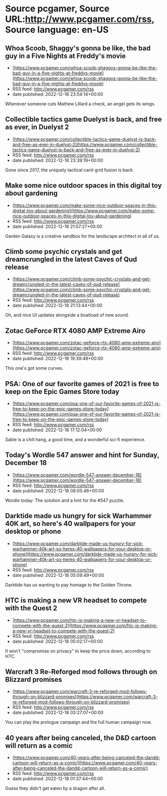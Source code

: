 # Source pcgamer, Source URL:http://www.pcgamer.com/rss, Source language: en-US

## Whoa Scoob, Shaggy's gonna be like, the bad guy in a Five Nights at Freddy's movie
 - [https://www.pcgamer.com/whoa-scoob-shaggys-gonna-be-like-the-bad-guy-in-a-five-nights-at-freddys-movie](https://www.pcgamer.com/whoa-scoob-shaggys-gonna-be-like-the-bad-guy-in-a-five-nights-at-freddys-movie)
 - RSS feed: http://www.pcgamer.com/rss
 - date published: 2022-12-18 23:54:14+00:00

Whenever someone cuts Mathew Lillard a check, an angel gets its wings.

## Collectible tactics game Duelyst is back, and free as ever, in Duelyst 2
 - [https://www.pcgamer.com/collectible-tactics-game-duelyst-is-back-and-free-as-ever-in-duelyst-2](https://www.pcgamer.com/collectible-tactics-game-duelyst-is-back-and-free-as-ever-in-duelyst-2)
 - RSS feed: http://www.pcgamer.com/rss
 - date published: 2022-12-18 23:39:19+00:00

Gone since 2017, the uniquely tactical card-grid fusion is back.

## Make some nice outdoor spaces in this digital toy about gardening
 - [https://www.pcgamer.com/make-some-nice-outdoor-spaces-in-this-digital-toy-about-gardening](https://www.pcgamer.com/make-some-nice-outdoor-spaces-in-this-digital-toy-about-gardening)
 - RSS feed: http://www.pcgamer.com/rss
 - date published: 2022-12-18 21:57:27+00:00

Garden Galaxy is a creative sandbox for the landscape architect in all of us.

## Climb some psychic crystals and get dreamcrungled in the latest Caves of Qud release
 - [https://www.pcgamer.com/climb-some-psychic-crystals-and-get-dreamcrungled-in-the-latest-caves-of-qud-release](https://www.pcgamer.com/climb-some-psychic-crystals-and-get-dreamcrungled-in-the-latest-caves-of-qud-release)
 - RSS feed: http://www.pcgamer.com/rss
 - date published: 2022-12-18 21:13:44+00:00

Oh, and nice UI updates alongside a boatload of new sound.

## Zotac GeForce RTX 4080 AMP Extreme Airo
 - [https://www.pcgamer.com/zotac-geforce-rtx-4080-amp-extreme-airo](https://www.pcgamer.com/zotac-geforce-rtx-4080-amp-extreme-airo)
 - RSS feed: http://www.pcgamer.com/rss
 - date published: 2022-12-18 19:39:49+00:00

This one's got some curves.

## PSA: One of our favorite games of 2021 is free to keep on the Epic Games Store today
 - [https://www.pcgamer.com/psa-one-of-our-favorite-games-of-2021-is-free-to-keep-on-the-epic-games-store-today](https://www.pcgamer.com/psa-one-of-our-favorite-games-of-2021-is-free-to-keep-on-the-epic-games-store-today)
 - RSS feed: http://www.pcgamer.com/rss
 - date published: 2022-12-18 17:12:04+00:00

Sable is a chill hang, a good time, and a wonderful sci-fi experience.

## Today's Wordle 547 answer and hint for Sunday, December 18
 - [https://www.pcgamer.com/wordle-547-answer-december-18](https://www.pcgamer.com/wordle-547-answer-december-18)
 - RSS feed: http://www.pcgamer.com/rss
 - date published: 2022-12-18 08:05:46+00:00

Wordle today: The solution and a hint for the #547 puzzle.

## Darktide made us hungry for sick Warhammer 40K art, so here's 40 wallpapers for your desktop or phone
 - [https://www.pcgamer.com/darktide-made-us-hungry-for-sick-warhammer-40k-art-so-heres-40-wallpapers-for-your-desktop-or-phone](https://www.pcgamer.com/darktide-made-us-hungry-for-sick-warhammer-40k-art-so-heres-40-wallpapers-for-your-desktop-or-phone)
 - RSS feed: http://www.pcgamer.com/rss
 - date published: 2022-12-18 05:09:49+00:00

Darktide has us wanting to pay homage to the Golden Throne.

## HTC is making a new VR headset to compete with the Quest 2
 - [https://www.pcgamer.com/htc-is-making-a-new-vr-headset-to-compete-with-the-quest-2](https://www.pcgamer.com/htc-is-making-a-new-vr-headset-to-compete-with-the-quest-2)
 - RSS feed: http://www.pcgamer.com/rss
 - date published: 2022-12-18 05:02:17+00:00

It won't "compromise on privacy" to keep the price down, according to HTC.

## Warcraft 3 Re-Reforged mod follows through on Blizzard promises
 - [https://www.pcgamer.com/warcraft-3-re-reforged-mod-follows-through-on-blizzard-promises](https://www.pcgamer.com/warcraft-3-re-reforged-mod-follows-through-on-blizzard-promises)
 - RSS feed: http://www.pcgamer.com/rss
 - date published: 2022-12-18 03:27:07+00:00

You can play the prologue campaign and the full human campaign now.

## 40 years after being canceled, the D&D cartoon will return as a comic
 - [https://www.pcgamer.com/40-years-after-being-canceled-the-dandd-cartoon-will-return-as-a-comic](https://www.pcgamer.com/40-years-after-being-canceled-the-dandd-cartoon-will-return-as-a-comic)
 - RSS feed: http://www.pcgamer.com/rss
 - date published: 2022-12-18 01:37:44+00:00

Guess they didn't get eaten by a dragon after all.

